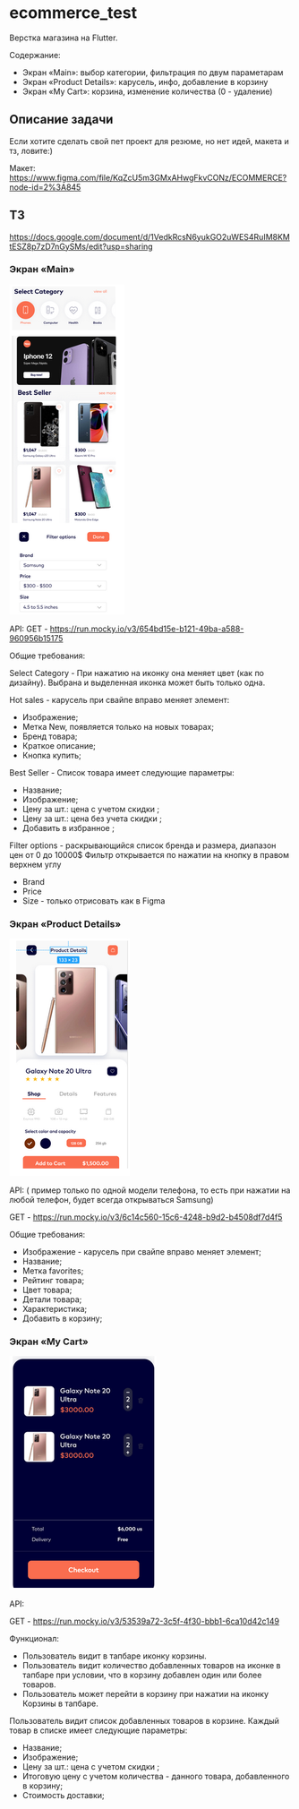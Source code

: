 # ecommerce_test

Верстка магазина на Flutter.

Содержание:
- Экран «Main»: выбор категории, фильтрация по двум параметарам
- Экран  «Product Details»: карусель, инфо, добавление в корзину
- Экран «My Cart»: корзина, изменение количества (0 - удаление)

## Описание задачи

Если хотите сделать свой пет проект для резюме, но нет идей, макета и тз, ловите:)

Макет:
https://www.figma.com/file/KqZcU5m3GMxAHwgFkvCONz/ECOMMERCE?node-id=2%3A845

## ТЗ

https://docs.google.com/document/d/1VedkRcsN6yukGO2uWES4RuIM8KMtESZ8p7zD7nGySMs/edit?usp=sharing

### Экран «Main»

![](.github/main.png)

API:
GET - https://run.mocky.io/v3/654bd15e-b121-49ba-a588-960956b15175

Общие требования:

Select Category - При нажатию на иконку она меняет цвет (как по дизайну). 
Выбрана и выделенная иконка может быть только одна.

Hot sales - карусель при свайпе вправо меняет элемент:
- Изображение;
- Метка New, появляется только на новых товарах;
- Бренд товара;
- Краткое описание;
- Кнопка купить;

Best Seller - Список товара имеет следующие параметры:
- Название;
- Изображение;
- Цену за шт.: цена с учетом скидки ;
- Цену за шт.: цена без учета скидки ;
- Добавить в избранное ;

Filter options - раскрывающийся список бренда и размера, диапазон цен от 0 до 10000$
Фильтр открывается по нажатии на кнопку в правом верхнем углу

- Brand
- Price
- Size - только отрисовать как в Figma

### Экран «Product Details»

![](.github/product-details.png)

API: ( пример только по одной модели телефона, то есть при нажатии на любой телефон, будет всегда открываться Samsung)

GET - https://run.mocky.io/v3/6c14c560-15c6-4248-b9d2-b4508df7d4f5

Общие требования:
- Изображение - карусель при свайпе вправо меняет элемент;
- Название;
- Метка favorites;
- Рейтинг товара;
- Цвет товара;
- Детали товара;
- Характеристика;
- Добавить в корзину;

### Экран «My Cart»

![](.github/my-cart.png)

API:

GET - https://run.mocky.io/v3/53539a72-3c5f-4f30-bbb1-6ca10d42c149

Функционал:
- Пользователь видит в тапбаре иконку корзины.
- Пользователь видит количество добавленных товаров на иконке в тапбаре при условии, что в корзину добавлен один или более товаров.
- Пользователь может перейти в корзину при нажатии на иконку Корзины в тапбаре.

Пользователь видит список добавленных товаров в корзине.
Каждый товар в списке имеет следующие параметры:
- Название;
- Изображение;
- Цену за шт.: цена с учетом скидки ;
- Итоговую цену с учетом количества - данного товара, добавленного в корзину;
- Стоимость доставки;

